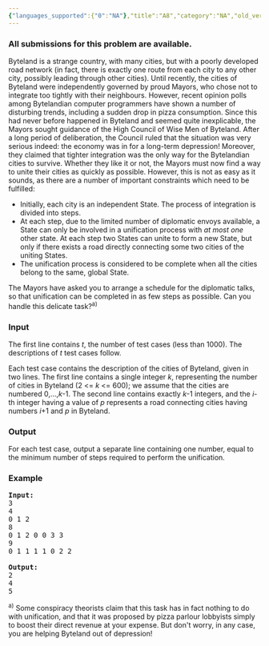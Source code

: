 ```yaml
---
{"languages_supported":{"0":"NA"},"title":"A8","category":"NA","old_version":true,"problem_code":"A8","tags":{"0":"NA"},"layout":"problem"}
---
```


<h3> All submissions for this problem are available. </h3><p>Byteland is a strange country, with many cities, but with a poorly developed road network (in fact, there is exactly one route from each city to any other city, possibly leading through other cities). Until recently, the cities of Byteland were independently governed by proud Mayors, who chose not to integrate too tightly with their neighbours. However, recent opinion polls among Bytelandian computer programmers have shown a number of disturbing trends, including a sudden drop in pizza consumption.
Since this had never before happened in Byteland and seemed quite inexplicable, the Mayors sought guidance of the High Council of Wise Men of Byteland. After a long period of deliberation, the Council ruled that the situation was very serious indeed: the economy was in for a long-term depression! Moreover, they claimed that tighter integration was the only way for the Bytelandian cities to survive. Whether they like it or not, the Mayors must now find a way to unite their cities as quickly as possible. However, this is not as easy as it sounds, as there are a number of important constraints which need to be fulfilled:
<ul>
  <li>Initially, each city is an independent State. The process of integration is divided into steps.
  </li><li>At each step, due to the limited number of diplomatic envoys available, a State can only be involved in a unification process with <i>at most one</i> other state. At each step two States can unite to form a new State, but only if there exists a road directly connecting some two cities of the uniting States.
  </li><li>The unification process is considered to be complete when all the cities belong to the same, global State.
</li></ul>
</p><p>
The Mayors have asked you to arrange a schedule for the diplomatic talks, so that unification can be completed in as few steps as possible. Can you handle this delicate task?<sup>a)</sup>


<h3>Input</h3>
</p><p>The first line contains <i>t</i>, the number of test cases (less than 1000). The descriptions of <i>t</i> test cases follow.

</p><p> Each test case contains the description of the cities of Byteland, given in two lines. The first line contains a single integer <i>k</i>, representing the number of cities in Byteland (2 &lt;= <i>k</i> &lt;= 600); we assume that the cities are numbered 0,...,<i>k</i>-1. The second line contains exactly <i>k</i>-1 integers, and the <i>i</i>-th integer having a value of <i>p</i> represents a road connecting cities having numbers <i>i</i>+1 and <i>p</i> in Byteland.

<h3>Output</h3>
</p><p>For each test case, output a separate line containing one number, equal to the minimum number
of steps required to perform the unification.

<h3>Example</h3>

<pre>
<b>Input:</b>
3
4
0 1 2
8
0 1 2 0 0 3 3
9
0 1 1 1 1 0 2 2

<b>Output:</b>
2
4
5
</pre>
</p><p>
<sup>a)</sup> Some conspiracy theorists claim that this task has in fact nothing to do with unification, and that it was proposed by pizza parlour lobbyists simply to boost their direct revenue at your expense. But don't worry, in any case, you are helping Byteland out of depression!</p>    